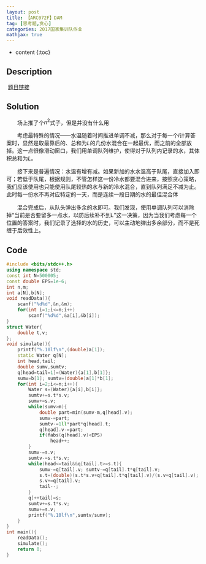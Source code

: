 ```yaml
---
layout: post
title: 【ARC072F】DAM
tag: [思考题,贪心]
categories: 2017国家集训队作业
mathjax: true
---
```

* content
{:toc}
## Description

​	[题目链接](https://arc072.contest.atcoder.jp/tasks/arc072_d)



## Solution

　　场上推了个$n^2$式子，但是并没有什么用

　　考虑最特殊的情况——水温随着时间推进单调不减，那么对于每一个$i$计算答案时，显然是取最靠后的、总和为$L$的几份水混合在一起最优，而之前的全部放掉。这一点很像滑动窗口，我们用单调队列维护，使得对于队列内记录的水，其体积总和为$L$。

　　接下来是普遍情况：水温有增有减。如果新加的水水温高于队尾，直接加入即可；若低于队尾，根据规则，不管怎样这一份冷水都要混合进来，按照贪心策略，我们应该使用也只能使用队尾较热的水与新的冷水混合，直到队列满足不减为止。此时每一份水不再对应特定的一天，而是连续一段日期的水的最佳混合体

　　混合完成后，从队头弹出多余的水即可。我们发现，使用单调队列可以消除掉“当前是否要留多一点水，以防后续补不到$L$”这一决策，因为当我们考虑每一个位置的答案时，我们记录了选择的水的历史，可以主动地弹出多余部分，而不是死缠于后效性上。



## Code

```c++
#include <bits/stdc++.h>
using namespace std;
const int N=500005;
const double EPS=1e-6;
int n,m;
int a[N],b[N];
void readData(){
	scanf("%d%d",&n,&m);
	for(int i=1;i<=n;i++)
		scanf("%d%d",&a[i],&b[i]);
}
struct Water{
	double t,v;
};
void simulate(){
	printf("%.10lf\n",(double)a[1]);
	static Water q[N];
	int head,tail;
	double sumv,sumtv;
	q[head=tail=1]=(Water){a[1],b[1]};
	sumv=b[1]; sumtv=(double)a[1]*b[1];
	for(int i=2;i<=n;i++){
		Water s=(Water){a[i],b[i]};
		sumtv+=s.t*s.v;
		sumv+=s.v;
		while(sumv>m){
			double part=min(sumv-m,q[head].v);
			sumv-=part;
			sumtv-=1ll*part*q[head].t;
			q[head].v-=part;
			if(fabs(q[head].v)<EPS)
				head++;
		}
		sumv-=s.v;
		sumtv-=s.t*s.v;
		while(head<=tail&&q[tail].t>=s.t){
			sumv-=q[tail].v; sumtv-=q[tail].t*q[tail].v; 
			s.t=(double)(s.t*s.v+q[tail].t*q[tail].v)/(s.v+q[tail].v);
			s.v+=q[tail].v;
			tail--;			
		}
		q[++tail]=s;
		sumtv+=s.t*s.v;
		sumv+=s.v;
		printf("%.10lf\n",sumtv/sumv);
	}
}
int main(){
	readData();
	simulate();
	return 0;
}
```

